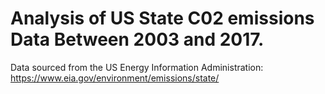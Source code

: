 
# Analysis of US State C02 emissions Data Between 2003 and 2017.

Data sourced from the US Energy Information Administration: https://www.eia.gov/environment/emissions/state/
